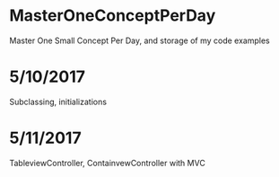# MasterOneConceptPerDay



Master One Small Concept Per Day, and storage of my code examples


# 5/10/2017

Subclassing, initializations

# 5/11/2017

TableviewController, ContainvewController with MVC 


 






